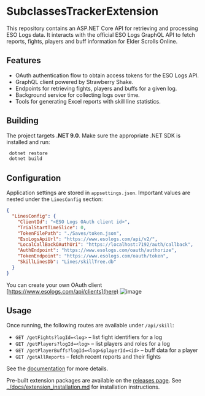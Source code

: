 # SubclassesTrackerExtension

This repository contains an ASP.NET Core API for retrieving and processing
ESO Logs data. It interacts with the official ESO Logs GraphQL API to fetch
reports, fights, players and buff information for Elder Scrolls Online.

## Features

- OAuth authentication flow to obtain access tokens for the ESO Logs API.
- GraphQL client powered by Strawberry Shake.
- Endpoints for retrieving fights, players and buffs for a given log.
- Background service for collecting logs over time.
- Tools for generating Excel reports with skill line statistics.

## Building

The project targets **.NET 9.0**. Make sure the appropriate .NET SDK is
installed and run:

```bash
 dotnet restore
 dotnet build
```

## Configuration

Application settings are stored in `appsettings.json`. Important values are
nested under the `LinesConfig` section:

```json
{
  "LinesConfig": {
    "ClientId": "<ESO Logs OAuth client id>",
    "TrialStartTimeSlice": 0,
    "TokenFilePath": "./Saves/token.json",
    "EsoLogsApiUrl": "https://www.esologs.com/api/v2/",
    "LocalCallBackOAuthUri": "https://localhost:7192/auth/callback",
    "AuthEndpoint": "https://www.esologs.com/oauth/authorize",
    "TokenEndpoint": "https://www.esologs.com/oauth/token",
    "SkillLinesDb": "Lines/skillTree.db"
  }
}
```
You can create your own OAuth client [https://www.esologs.com/api/clients](here) 
![image](https://github.com/user-attachments/assets/5c596b6c-2d00-42c2-96cf-57a0d1725d5b)

## Usage

Once running, the following routes are available under `/api/skill`:

- `GET /getFights?logId=<log>` – list fight identifiers for a log
- `GET /getPlayers?logId=<log>` – list players and roles for a log
- `GET /getPlayerBuffs?logId=<log>&playerId=<id>` – buff data for a player
- `GET /getAllReports` – fetch recent reports and their fights

See the [documentation](docs/API.md) for more details.

Pre-built extension packages are available on the [releases page](https://github.com/YourHopelessness/SubclassesTrackerAPI/releases). See [../docs/extension_installation.md](../docs/extension_installation.md) for installation instructions.

